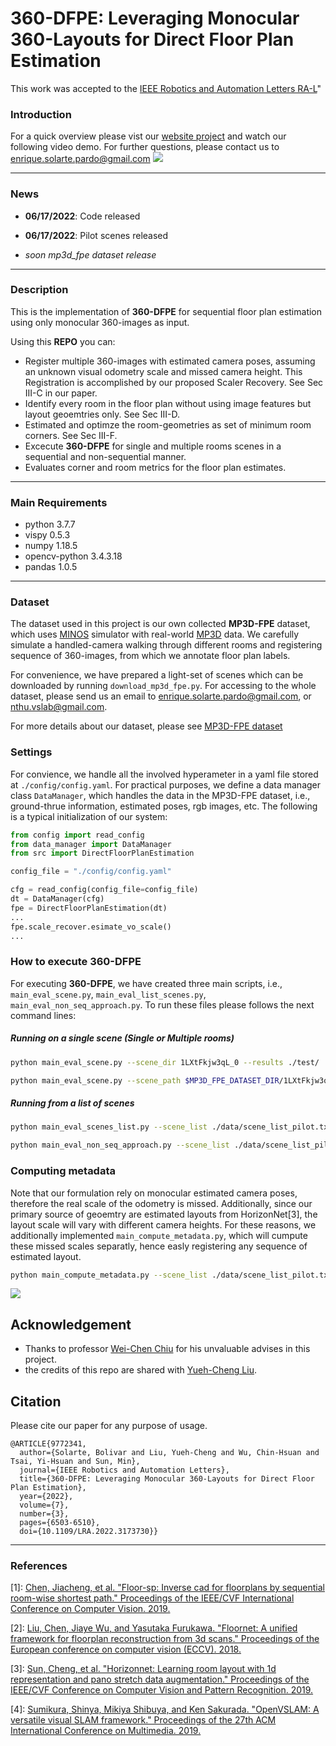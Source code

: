 # 360-DFPE: Leveraging Monocular 360-Layouts for Direct Floor Plan Estimation

This work was accepted to the [IEEE Robotics and Automation Letters RA-L](https://ieeexplore.ieee.org/document/9772341)" 



### Introduction
For a quick overview please vist our [website project](https://enriquesolarte.github.io/robust_360_8pa/) and watch our following video demo. For further questions, please contact us to enrique.solarte.pardo@gmail.com
[![](https://i.imgur.com/7X3lGKH.png)](https://drive.google.com/file/d/1-ifw3MlV9aCktkXOX8P230gXqofl3QKc/view?usp=sharing)



---
### News

* **06/17/2022**: Code released 

* **06/17/2022**: Pilot scenes released

* *soon mp3d_fpe dataset release*
---

### Description

This is the implementation of **360-DFPE** for sequential floor plan estimation using only monocular 360-images as input. 

Using this **REPO** you can:

*  Register multiple 360-images with estimated camera poses, assuming an unknown visual odometry scale and missed camera height. This Registration is accomplished by our proposed Scaler Recovery. See Sec III-C in our paper.
*  Identify every room in the floor plan without using image features but layout geoemtries only. See Sec III-D.
*  Estimated and optimze the room-geometries as set of minimum room corners. See Sec III-F.
*  Excecute **360-DFPE** for single and multiple rooms scenes in a sequential and non-sequential manner. 
*  Evaluates corner and room metrics for the floor plan estimates.


---
### Main Requirements 
* python                    3.7.7
* vispy                     0.5.3
* numpy                     1.18.5 
* opencv-python             3.4.3.18
* pandas                    1.0.5 


---

### Dataset
The dataset used in this project is our own collected **MP3D-FPE** dataset, which uses [MINOS](https://minosworld.github.io/) simulator with real-world [MP3D](https://niessner.github.io/Matterport/) data. We carefully simulate a handled-camera walking through different rooms and registering sequence of 360-images, from which we annotate floor plan labels. 

For convenience, we have prepared a light-set of scenes which can be downloaded by running ```download_mp3d_fpe.py```. For accessing to the whole dataset, please send us an email to enrique.solarte.pardo@gmail.com, or nthu.vslab@gmail.com.

For more details about our dataset, please see [MP3D-FPE dataset](mp3d_fpe_dataset.md)

### Settings

For convience, we handle all the involved hyperameter in a yaml file stored at ```./config/config.yaml```. For practical purposes, we define a data manager class ```DataManager```, which handles the data in the MP3D-FPE dataset, i.e., ground-thrue information, estimated poses, rgb images, etc. The following is a typical initialization of our system:  

```py
from config import read_config
from data_manager import DataManager
from src import DirectFloorPlanEstimation

config_file = "./config/config.yaml"

cfg = read_config(config_file=config_file)
dt = DataManager(cfg)
fpe = DirectFloorPlanEstimation(dt)
...
fpe.scale_recover.esimate_vo_scale()
...

```
### How to execute 360-DFPE

For executing **360-DFPE**, we have created three main scripts, i.e., ```main_eval_scene.py```, ```main_eval_list_scenes.py```, ```main_eval_non_seq_approach.py```. To run these files please follows the next command lines:

##### Running on a single scene (Single or Multiple rooms)
```sh
python main_eval_scene.py --scene_dir 1LXtFkjw3qL_0 --results ./test/
```
```sh 
python main_eval_scene.py --scene_path $MP3D_FPE_DATASET_DIR/1LXtFkjw3qL/0 --results ./test/
```

##### Running from a list of scenes
```sh
python main_eval_scenes_list.py --scene_list ./data/scene_list_pilot.txt --results ./test/
```

```sh
python main_eval_non_seq_approach.py --scene_list ./data/scene_list_pilot.txt --results ./test/
```

### Computing metadata

Note that our formulation rely on monocular estimated camera poses, therefore the real scale of the odometry is missed. Additionally, since our primary source of geoemtry are estimated layouts from HorizonNet[3], the layout scale will vary with different camera heights. For these reasons, we additionally implemented ```main_compute_metadata.py```, which will cumpute these missed scales separatly, hence easly registering any sequence of estimated layout.

```sh
python main_compute_metadata.py --scene_list ./data/scene_list_pilot.txt --results ./test/
```

![](https://i.imgur.com/xgvAm4d.png)



## Acknowledgement
- Thanks to professor [Wei-Chen Chiu](https://walonchiu.github.io/) for his unvaluable advises in this project.
- the credits of this repo are shared with [Yueh-Cheng Liu](https://liu115.github.io/).


## Citation
Please cite our paper for any purpose of usage.
```
@ARTICLE{9772341,
  author={Solarte, Bolivar and Liu, Yueh-Cheng and Wu, Chin-Hsuan and Tsai, Yi-Hsuan and Sun, Min},
  journal={IEEE Robotics and Automation Letters}, 
  title={360-DFPE: Leveraging Monocular 360-Layouts for Direct Floor Plan Estimation}, 
  year={2022},
  volume={7},
  number={3},
  pages={6503-6510},
  doi={10.1109/LRA.2022.3173730}}

```
---
### References
[1]: [Chen, Jiacheng, et al. "Floor-sp: Inverse cad for floorplans by sequential room-wise shortest path." Proceedings of the IEEE/CVF International Conference on Computer Vision. 2019.](https://github.com/woodfrog/floor-sp)

[2]: [Liu, Chen, Jiaye Wu, and Yasutaka Furukawa. "Floornet: A unified framework for floorplan reconstruction from 3d scans." Proceedings of the European conference on computer vision (ECCV). 2018.](https://github.com/art-programmer/FloorNet)

[3]: [Sun, Cheng, et al. "Horizonnet: Learning room layout with 1d representation and pano stretch data augmentation." Proceedings of the IEEE/CVF Conference on Computer Vision and Pattern Recognition. 2019.](https://sunset1995.github.io/HorizonNet/)

[4]: [Sumikura, Shinya, Mikiya Shibuya, and Ken Sakurada. "OpenVSLAM: A versatile visual SLAM framework." Proceedings of the 27th ACM International Conference on Multimedia. 2019.](https://github.com/fabianschenk/openvslam-1#:~:text=OpenVSLAM%20is%20a%20monocular%2C%20stereo,based%20on%20the%20prebuilt%20maps.)
